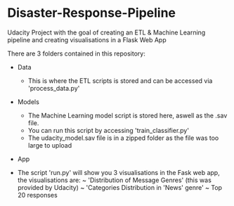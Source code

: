# Disaster-Response-Pipeline
Udacity Project with the goal of creating an ETL &amp; Machine Learning pipeline and creating visualisations in a Flask Web App

There are 3 folders contained in this repository: 
- Data
  * This is where the ETL scripts is stored and can be accessed via 'process_data.py'

- Models
  * The Machine Learning model script is stored here, aswell as the .sav file. 
  * You can run this script by accessing 'train_classifier.py'
  * The udacity_model.sav file is in a zipped folder as the file was too large to upload

- App
 * The script 'run.py' will show you 3 visualisations in the Fask web app, the visualisations are: 
    ~ 'Distribution of Message Genres' (this was provided by Udacity)
    ~ 'Categories Distribution in 'News' genre'
    ~ Top 20 responses
    
    

